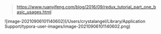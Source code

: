 > https://www.ruanyifeng.com/blog/2016/09/redux_tutorial_part_one_basic_usages.html

![image-20210906101140602](/Users/crystalangel/Library/Application Support/typora-user-images/image-20210906101140602.png)

